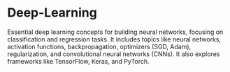 # Deep-Learning
Essential deep learning concepts for building neural networks, focusing on classification and regression tasks. It includes topics like neural networks, activation functions, backpropagation, optimizers (SGD, Adam), regularization, and convolutional neural networks (CNNs). It also explores frameworks like TensorFlow, Keras, and PyTorch. 
